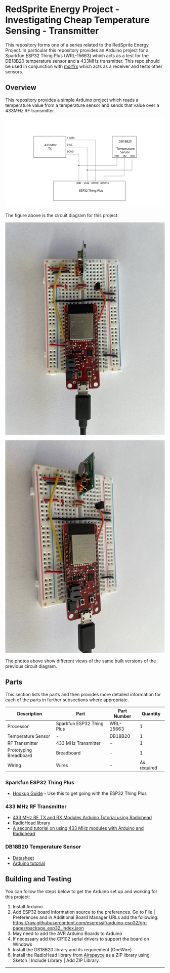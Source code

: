 # RedSprite Energy Project - Investigating Cheap Temperature Sensing - Transmitter

This repository forms one of a series related to the RedSprite Energy Project. In particular this repository
provides an Arduino project for a Sparkfun ESP32 Thing Plus (WRL-15663) which acts as a test for the DB18B20
temperature sensor and a 433MHz transmitter. This repo should be used in conjunction with
[mdrfrx](https://bitbucket.org/terzodigital/mdrfrx/src/master/) which acts as a receiver and tests other sensors.

## Overview

This repository provides a simple Arduino project which reads a temperature value from a temperature sensor and
sends that value over a 433MHz RF transmitter.

![Connections required for this project](images/wiring.svg)

The figure above is the circuit diagram for this project.

![Top down view](images/topdown.jpg)

![Sideways view](images/angled.jpg)

The photos above show different views of the same built versions of the previous circuit diagram.

## Parts

This section lists the parts and then provides more detailed information for each of the parts in further subsections
where appropriate.

| Description | Part | Part Number | Quantity |
| ------------|------|-------------|----------|
| Processor | Sparkfun ESP32 Thing Plus | WRL-15663 | 1 |
| Temperature Sensor | - | DB18B20 | 1 |
| RF Transmitter | 433 MHz Transmitter | - | 1 |
| Prototyping Breadboard | Breadboard | - | 1 |
| Wiring | Wires | - | As required |

### Sparkfun ESP32 Thing Plus

* [Hookup Guide](https://learn.sparkfun.com/tutorials/esp32-thing-plus-hookup-guide/all) - Use this to get going with the ESP32 Thing Plus

### 433 MHz RF Transmitter

* [433 MHz RF TX and RX Modules Arduino Tutorial using Radiohead](https://lastminuteengineers.com/433mhz-rf-wireless-arduino-tutorial/)
* [RadioHead library](http://airspayce.com/mikem/arduino/RadioHead/)
* [A second tutorial on using 433 MHz modules with Arduino and Radiohead](https://randomnerdtutorials.com/rf-433mhz-transmitter-receiver-module-with-arduino/)

### DB18B20 Temperature Sensor

* [Datasheet](https://www.analog.com/media/en/technical-documentation/data-sheets/ds18b20.pdf)
* [Arduino tutorial](https://lastminuteengineers.com/ds18b20-arduino-tutorial/)

## Building and Testing

You can follow the steps below to get the Arduino set up and working for this project:

1. Install Arduino
1. Add ESP32 board information source to the preferences. Go to File | Preferences and in Additional Board Manager URLs add the following: https://raw.githubusercontent.com/espressif/arduino-esp32/gh-pages/package_esp32_index.json
1. May need to add the AVR Arduino Boards to Arduino
1. If necessary add the CP102 serial drivers to support the board on Windows
1. Install the DS18B20 library and its requirement (OneWire)
1. Install the RadioHead library from [Airspayce](https://airspayce.com) as a ZIP library using Sketch | Include Library | Add ZIP Library.

---
